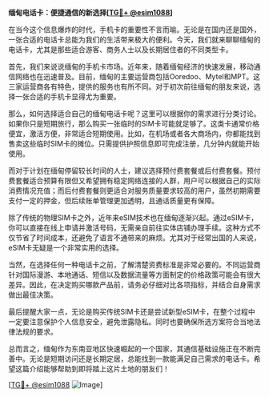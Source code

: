 **缅甸电话卡：便捷通信的新选择[[TG💪+ @esim1088](https://t.me/s/esim1088)]**

在当今这个信息爆炸的时代，手机卡的重要性不言而喻。无论是在国内还是国外，一张合适的电话卡总能为我们的生活带来极大的便利。今天，我们就来聊聊缅甸的电话卡，尤其是那些适合游客、商务人士以及长期居住者的不同类型卡。

首先，我们来说说缅甸的手机卡市场。近年来，随着缅甸经济的快速发展，移动通信网络也在迅速普及。目前，缅甸的主要运营商包括Ooredoo、Mytel和MPT。这三家运营商各有特色，提供的服务也有所不同。对于初次前往缅甸的朋友来说，选择一张合适的手机卡显得尤为重要。

那么，如何选择适合自己的缅甸电话卡呢？这里可以根据你的需求进行分类讨论。如果你只是短期旅行，那么购买一张临时的SIM卡可能就足够了。这类卡通常价格便宜，激活方便，非常适合短期使用。比如，在机场或者各大商场内，你都能找到售卖这些临时SIM卡的摊位。只需提供护照信息即可完成注册，几分钟内就能开始使用。

而对于计划在缅甸停留较长时间的人士，建议选择预付费套餐或后付费套餐。预付费套餐适合预算有限但又希望拥有稳定网络连接的人群，用户可以根据自己的实际消费情况充值；而后付费套餐则更适合对服务质量要求较高的用户，虽然初期需要支付一定的押金，但后续账单管理更加透明，且通话质量更有保障。

除了传统的物理SIM卡之外，近年来eSIM技术也在缅甸逐渐兴起。通过eSIM卡，你可以直接在线上申请并激活号码，无需亲自前往实体店铺办理手续。这种方式不仅节省了时间成本，还避免了语言不通带来的麻烦。尤其对于经常出国的人来说，eSIM卡无疑是一个非常实用的选择。

当然，在选择任何一种电话卡之前，了解清楚资费标准是非常必要的。不同运营商针对国际漫游、本地通话、短信以及数据流量等方面制定的价格政策可能会有很大差异。因此，在决定购买哪款产品前，请务必仔细对比各项指标，并结合自身需求做出最佳决策。

最后提醒大家一点，无论是购买传统SIM卡还是尝试新型eSIM卡，在整个过程中一定要注意保护个人信息安全，避免泄露隐私。同时也要确保所选方案符合当地法律法规的要求。

总而言之，缅甸作为东南亚地区快速崛起的一个国家，其通信基础设施正在不断完善中。无论是短期访问还是长期定居，总能找到一款能满足自己需求的电话卡。希望这篇介绍能够帮助到即将踏上这片土地的朋友们！

[[TG💪+ @esim1088](https://t.me/s/esim1088) ![Image](https://i.postimg.cc/4NQfJmqS/Snipaste-2025-05-13-00-14-12.png)]